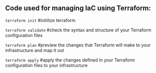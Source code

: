 ## Code used for managing IaC using Terraform:

`terraform init` #initilize terraform

`terraform validate` #check the syntax and structure of your Terraform configuration files

`terraform plan` #preview the changes that Terraform will make to your infrastructure and map it out

`terraform apply` #apply the changes defined in your Terraform configuration files to your infrastructure
